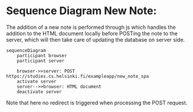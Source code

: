 # Sequence Diagram New Note:
The addition of a new note is performed through js which handles the addition to the HTML document locally before POSTing the note to the server, which will then take care of updating the database on server side. 

```mermaid
sequenceDiagram
    participant browser
    participant server

    browser->>server: POST https://studies.cs.helsinki.fi/exampleapp/new_note_spa
    activate server
    server-->>browser: HTML document
    deactivate server
```

Note that here no redirect is triggered when processing the POST request. 